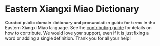 
# Eastern Xiangxi Miao Dictionary

Curated public domain dictionary and pronunciation guide for terms in the Eastern Xiangxi Miao language. See the [contributing guide](https://github.com/drumworkteam/term/blob/make/.github/contributing.md) for details on how to contribute. We would love your support, even if it is just fixing a word or adding a single definition. Thank you for all your help!
